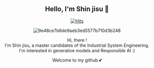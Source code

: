 <div align="center">
  

## Hello, I'm Shin jisu 👋
[![Hits](https://hits.seeyoufarm.com/api/count/incr/badge.svg?url=https%3A%2F%2Fgithub.com%2Fjisu0328%2Fhit-counter&count_bg=%23FDD8F8&title_bg=%23555555&icon=&icon_color=%23E7E7E7&title=hits&edge_flat=false)](https://hits.seeyoufarm.com)

![9e48ce7b6de9aeb3ed5577b710d3b248](https://github.com/jisu0328/jisu0328/assets/165359940/e7e8936f-678d-4956-be80-66bdda405019)

Hi, there ! <br>
I'm Shin jisu, a master candidates of the Industrial System Engineering. <br>
I'm interested in generative models and Responsible AI :) <br>

Welcome to my github 💕
</div>


